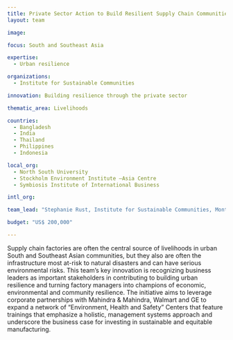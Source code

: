 ```yaml
---
title: Private Sector Action to Build Resilient Supply Chain Communities
layout: team

image: 

focus: South and Southeast Asia

expertise:
  - Urban resilience

organizations:
  - Institute for Sustainable Communities

innovation: Building resilience through the private sector

thematic_area: Livelihoods

countries: 
  - Bangladesh
  - India
  - Thailand
  - Philippines
  - Indonesia 

local_org: 
  - North South University
  - Stockholm Environment Institute –Asia Centre 
  - Symbiosis Institute of International Business

intl_org:

team_lead: "Stephanie Rust, Institute for Sustainable Communities, Montpelier, USA"

budget: "US$ 200,000"

---
```


Supply chain factories are often the central source of livelihoods in urban South and Southeast Asian communities, but they also are often the infrastructure most at-risk to natural disasters and can have serious environmental risks. This team’s key innovation is recognizing business leaders as important stakeholders in contributing to building urban resilience and turning factory managers into champions of economic, environmental and community resilience. The initiative aims to leverage corporate partnerships with Mahindra & Mahindra, Walmart and GE to expand a network of “Environment, Health and Safety” Centers that feature trainings that emphasize a holistic, management systems approach and underscore the business case for investing in sustainable and equitable manufacturing.
